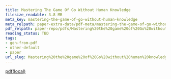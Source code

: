 ```yaml
---
title: Mastering The Game Of Go Without Human Knowledge
filesize_readable: 3.8 MB
meta_key: mastering-the-game-of-go-without-human-knowledge
meta_relpath: paper-extra-data/pdf-meta/mastering-the-game-of-go-without-human-knowledge.yaml
pdf_relpath: paper-repo/pdfs/Mastering%20the%20game%20of%20Go%20without%20human%20knowledge.pdf
reading_status: TBD
tags:
- gen-from-pdf
- other-default
- paper
url_slug: Mastering%20the%20game%20of%20Go%20without%20human%20knowledge
---
```


[pdf(local)](../../paper-repo/pdfs/Mastering%20the%20game%20of%20Go%20without%20human%20knowledge.pdf)
